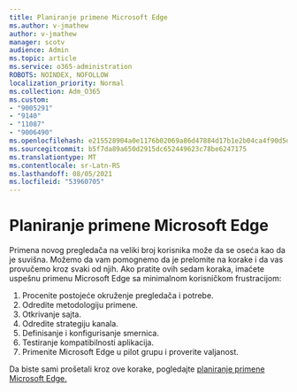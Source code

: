 ```yaml
---
title: Planiranje primene Microsoft Edge
ms.author: v-jmathew
author: v-jmathew
manager: scotv
audience: Admin
ms.topic: article
ms.service: o365-administration
ROBOTS: NOINDEX, NOFOLLOW
localization_priority: Normal
ms.collection: Adm_O365
ms.custom:
- "9005291"
- "9140"
- "11087"
- "9006490"
ms.openlocfilehash: e215528904a0e1176b02069a86d47884d17b1e2b04ca4f90d5deedbeb82f5dc9
ms.sourcegitcommit: b5f7da89a650d2915dc652449623c78be6247175
ms.translationtype: MT
ms.contentlocale: sr-Latn-RS
ms.lasthandoff: 08/05/2021
ms.locfileid: "53960705"
---
```

# <a name="plan-your-deployment-of-microsoft-edge"></a>Planiranje primene Microsoft Edge

Primena novog pregledača na veliki broj korisnika može da se oseća kao da je suvišna. Možemo da vam pomognemo da je prelomite na korake i da vas provučemo kroz svaki od njih. Ako pratite ovih sedam koraka, imaćete uspešnu primenu Microsoft Edge sa minimalnom korisničkom frustracijom:

1. Procenite postojeće okruženje pregledača i potrebe.
2. Odredite metodologiju primene.
3. Otkrivanje sajta.
4. Odredite strategiju kanala.
5. Definisanje i konfigurisanje smernica.
6. Testiranje kompatibilnosti aplikacija.
7. Primenite Microsoft Edge u pilot grupu i proverite valjanost.

Da biste sami prošetali kroz ove korake, pogledajte [planiranje primene Microsoft Edge.](https://go.microsoft.com/fwlink/?linkid=2129990)
